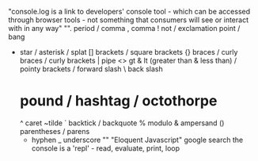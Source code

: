 "console.log is a link to developers' console tool - which can be accessed through browser tools - not something that consumers will see or interact with in any way"
"". period / comma
, comma
! not / exclamation point / bang
* star / asterisk / splat
[] brackets / square brackets
{} braces / curly braces / curly brackets
  | pipe
  <> gt & lt (greater than & less than) / pointy brackets
  / forward slash
  \ back slash
  # pound / hashtag / octothorpe
  ^ caret
  ~tilde
  ` backtick / backquote
  % modulo
  & ampersand
  () parentheses / parens
  - hyphen
  _ underscore ""
"Eloquent Javascript" google search
the console is a 'repl' - read, evaluate, print, loop
